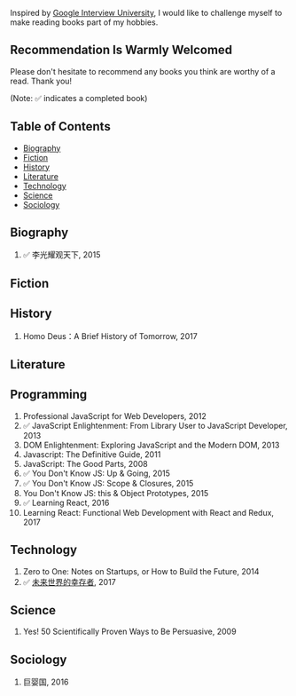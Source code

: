 Inspired by [Google Interview University](https://github.com/jwasham/google-interview-university/blob/master/README.md), I would like to challenge myself to make reading books part of my hobbies. 

## Recommendation Is Warmly Welcomed

Please don't hesitate to recommend any books you think are worthy of a read. Thank you!

(Note: :white_check_mark: indicates a completed book)

## Table of Contents

- [Biography](#biography)
- [Fiction](#fiction)
- [History](#history)
- [Literature](#literature)
- [Technology](#technology)
- [Science](#science)
- [Sociology](#sociology)

## Biography
1. :white_check_mark: 李光耀观天下, 2015

## Fiction
    
## History
1. Homo Deus：A Brief History of Tomorrow, 2017

## Literature

## Programming
1. Professional JavaScript for Web Developers, 2012
1. :white_check_mark: JavaScript Enlightenment: From Library User to JavaScript Developer, 2013
1. DOM Enlightenment: Exploring JavaScript and the Modern DOM, 2013
1. Javascript: The Definitive Guide, 2011
1. JavaScript: The Good Parts, 2008
1. :white_check_mark: You Don't Know JS: Up & Going, 2015
1. :white_check_mark: You Don't Know JS: Scope & Closures, 2015
1. You Don't Know JS: this & Object Prototypes, 2015
1. :white_check_mark: Learning React, 2016
1. Learning React: Functional Web Development with React and Redux, 2017

## Technology
1. Zero to One: Notes on Startups, or How to Build the Future, 2014
1. :white_check_mark: [未来世界的幸存者](https://ruanyf.github.io/survivor/), 2017

## Science
1. Yes! 50 Scientifically Proven Ways to Be Persuasive, 2009

## Sociology
1. 巨婴国, 2016
